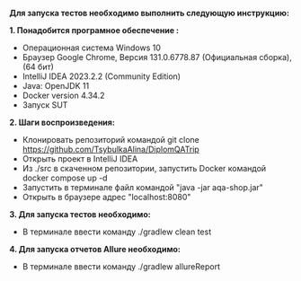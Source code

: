 **Для запуска тестов необходимо выполнить следующую инструкцию:**

**1. Понадобится програмное обеспечение :**
* Операционная система Windows 10
* Браузер Google Chrome, Версия 131.0.6778.87 (Официальная сборка), (64 бит)
* IntelliJ IDEA 2023.2.2 (Community Edition)
* Java: OpenJDK 11
* Docker version 4.34.2
* Запуск SUT

**2. Шаги воспроизведения:**
* Клонировать репозиторий командой git clone https://github.com/TsybulkaAlina/DiplomQATrip
* Открыть проект в IntelliJ IDEA
*  Из ./src в скаченном репозитории, запустить Docker командой docker compose up -d
* Запустить в терминале файл командой "java -jar aqa-shop.jar"
* Открыть в браузере адрес "localhost:8080"

**3. Для запуска тестов необходимо:**
* В терминале ввести команду ./gradlew clean test

**4. Для запуска отчетов Allure необходимо:**
* В терминале ввести команду ./gradlew allureReport

